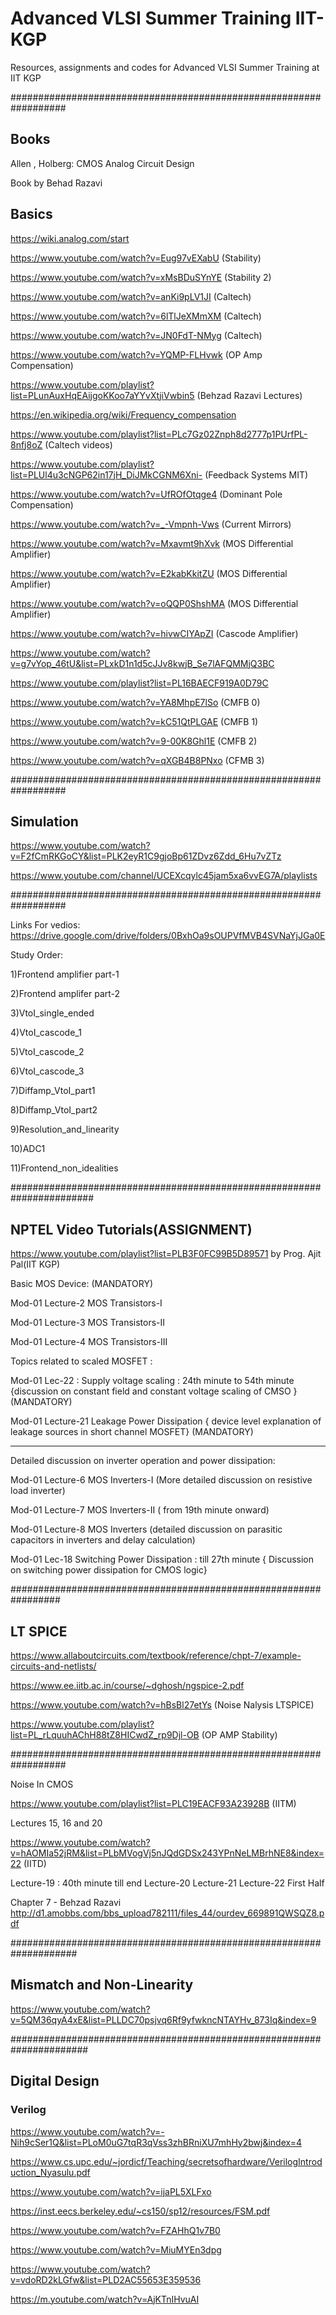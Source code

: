 # Advanced VLSI Summer Training IIT-KGP


Resources, assignments and codes for Advanced VLSI Summer Training at IIT KGP

##################################################################

## Books

Allen , Holberg: CMOS Analog Circuit Design

Book by Behad Razavi

## Basics

https://wiki.analog.com/start

https://www.youtube.com/watch?v=Eug97vEXabU (Stability)

https://www.youtube.com/watch?v=xMsBDuSYnYE (Stability 2)

https://www.youtube.com/watch?v=anKi9pLV1JI (Caltech)

https://www.youtube.com/watch?v=6lTlJeXMmXM (Caltech)

https://www.youtube.com/watch?v=JN0FdT-NMyg (Caltech)

https://www.youtube.com/watch?v=YQMP-FLHvwk (OP Amp Compensation)

https://www.youtube.com/playlist?list=PLunAuxHqEAijgoKKoo7aYYvXtjiVwbin5 (Behzad Razavi Lectures)

https://en.wikipedia.org/wiki/Frequency_compensation

https://www.youtube.com/playlist?list=PLc7Gz02Znph8d2777p1PUrfPL-8nfj8oZ (Caltech videos)

https://www.youtube.com/playlist?list=PLUl4u3cNGP62in17jH_DiJMkCGNM6Xni- (Feedback Systems MIT)

https://www.youtube.com/watch?v=UfROfOtqge4 (Dominant Pole Compensation)

https://www.youtube.com/watch?v=_-Vmpnh-Vws (Current Mirrors)

https://www.youtube.com/watch?v=Mxavmt9hXvk (MOS Differential Amplifier)

https://www.youtube.com/watch?v=E2kabKkitZU (MOS Differential Amplifier)

https://www.youtube.com/watch?v=oQQP0ShshMA (MOS Differential Amplifier)

https://www.youtube.com/watch?v=hivwCIYApZI (Cascode Amplifier)

https://www.youtube.com/watch?v=g7vYop_46tU&list=PLxkD1n1d5cJJv8kwjB_Se7lAFQMMjQ3BC

https://www.youtube.com/playlist?list=PL16BAECF919A0D79C

https://www.youtube.com/watch?v=YA8MhpE7lSo (CMFB 0)

https://www.youtube.com/watch?v=kC51QtPLGAE (CMFB 1)

https://www.youtube.com/watch?v=9-00K8Ghl1E (CMFB 2)

https://www.youtube.com/watch?v=qXGB4B8PNxo (CFMB 3)

##################################################################

## Simulation

https://www.youtube.com/watch?v=F2fCmRKGoCY&list=PLK2eyR1C9gjoBp61ZDvz6Zdd_6Hu7vZTz

https://www.youtube.com/channel/UCEXcqylc45jam5xa6vvEG7A/playlists


##################################################################


Links For vedios: https://drive.google.com/drive/folders/0BxhOa9sOUPVfMVB4SVNaYjJGa0E

Study Order:

1)Frontend amplifier part-1

2)Frontend amplifer part-2

3)VtoI_single_ended

4)VtoI_cascode_1  

5)VtoI_cascode_2

6)VtoI_cascode_3

7)Diffamp_VtoI_part1

8)Diffamp_VtoI_part2

9)Resolution_and_linearity

10)ADC1

11)Frontend_non_idealities


#######################################################################

## NPTEL Video Tutorials(ASSIGNMENT)

https://www.youtube.com/playlist?list=PLB3F0FC99B5D89571  by Prog. Ajit Pal(IIT KGP)

Basic MOS Device: (MANDATORY)

Mod-01 Lecture-2 MOS Transistors-I

Mod-01 Lecture-3 MOS Transistors-II

Mod-01 Lecture-4 MOS Transistors-III


Topics related to scaled MOSFET :


Mod-01 Lec-22 : Supply voltage scaling : 24th minute to 54th minute  {discussion on constant field and constant voltage scaling of CMSO }  (MANDATORY)


Mod-01 Lecture-21 Leakage Power Dissipation { device level explanation of leakage sources in short channel MOSFET}  (MANDATORY)

___________________________________________________________________


Detailed discussion on inverter operation and power dissipation:


Mod-01 Lecture-6 MOS Inverters-I (More detailed discussion on resistive load inverter)

Mod-01 Lecture-7 MOS Inverters-II ( from 19th minute onward)

Mod-01 Lecture-8 MOS Inverters  (detailed discussion on parasitic capacitors in inverters and delay calculation)


Mod-01 Lec-18 Switching Power Dissipation : till 27th minute { Discussion on switching power dissipation for CMOS logic}

#################################################################

## LT SPICE

https://www.allaboutcircuits.com/textbook/reference/chpt-7/example-circuits-and-netlists/

https://www.ee.iitb.ac.in/course/~dghosh/ngspice-2.pdf

https://www.youtube.com/watch?v=hBsBl27etYs (Noise Nalysis LTSPICE)

https://www.youtube.com/playlist?list=PL_rLquuhAChH88tZ8HICwdZ_rp9Djl-OB (OP AMP Stability)

##################################################################

Noise In CMOS

https://www.youtube.com/playlist?list=PLC19EACF93A23928B (IITM)

Lectures  15, 16 and 20

https://www.youtube.com/watch?v=hAOMIa52jRM&list=PLbMVogVj5nJQdGDSx243YPnNeLMBrhNE8&index=22 (IITD)

Lecture-19 : 40th minute till end
Lecture-20
Lecture-21
Lecture-22 First Half

Chapter 7 - Behzad Razavi
http://d1.amobbs.com/bbs_upload782111/files_44/ourdev_669891QWSQZ8.pdf

####################################################################

## Mismatch and Non-Linearity

https://www.youtube.com/watch?v=5QM36qyA4xE&list=PLLDC70psjvq6Rf9yfwkncNTAYHv_873Iq&index=9

######################################################################

## Digital Design

### Verilog

https://www.youtube.com/watch?v=-Nih9cSer1Q&list=PLoM0uG7tqR3qVss3zhBRniXU7mhHy2bwj&index=4

https://www.cs.upc.edu/~jordicf/Teaching/secretsofhardware/VerilogIntroduction_Nyasulu.pdf

https://www.youtube.com/watch?v=ijaPL5XLFxo

https://inst.eecs.berkeley.edu/~cs150/sp12/resources/FSM.pdf

https://www.youtube.com/watch?v=FZAHhQ1v7B0

https://www.youtube.com/watch?v=MiuMYEn3dpg

https://www.youtube.com/watch?v=vdoRD2kLGfw&list=PLD2AC55653E359536


https://m.youtube.com/watch?v=AjKTnIHvuAI
